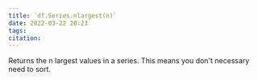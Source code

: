 ```yaml
---
title: `df.Series.nlargest(n)` 
date: 2022-03-22 20:23
tags: 
citation: 
---
```


Returns the n largest values in a series. This means you don't necessary need to sort. 
